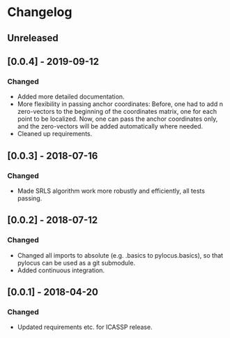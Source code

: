 # Changelog

## Unreleased

## [0.0.4] - 2019-09-12
### Changed

- Added more detailed documentation. 
- More flexibility in passing anchor coordinates: Before, one had to add n zero-vectors to the 
beginning of the coordinates matrix, one for each point to be localized. Now, one can pass
the anchor coordinates only, and the zero-vectors will be added automatically where needed.
- Cleaned up requirements.

## [0.0.3] - 2018-07-16
### Changed

- Made SRLS algorithm work more robustly and efficiently, all tests passing. 

## [0.0.2] - 2018-07-12
### Changed

- Changed all imports to absolute (e.g. .basics to pylocus.basics), so that pylocus can be used as a git submodule. 
- Added continuous integration. 

## [0.0.1] - 2018-04-20 
### Changed

- Updated requirements etc. for ICASSP release. 
